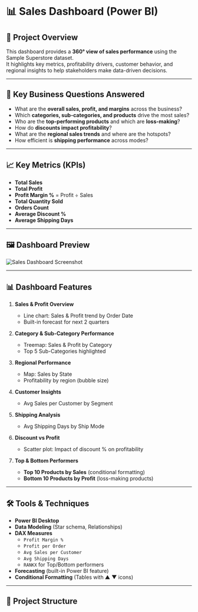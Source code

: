 # 📊 Sales Dashboard (Power BI)

## 📌 Project Overview
This dashboard provides a **360° view of sales performance** using the Sample Superstore dataset.  
It highlights key metrics, profitability drivers, customer behavior, and regional insights to help stakeholders make data-driven decisions.

---

## 🔑 Key Business Questions Answered
- What are the **overall sales, profit, and margins** across the business?
- Which **categories, sub-categories, and products** drive the most sales?
- Who are the **top-performing products** and which are **loss-making**?
- How do **discounts impact profitability**?
- What are the **regional sales trends** and where are the hotspots?
- How efficient is **shipping performance** across modes?

---

## 📈 Key Metrics (KPIs)
- **Total Sales**  
- **Total Profit**  
- **Profit Margin %** = Profit ÷ Sales  
- **Total Quantity Sold**  
- **Orders Count**  
- **Average Discount %**  
- **Average Shipping Days**

---

## 🖼️ Dashboard Preview
![Sales Dashboard Screenshot](Screenshots/dashboard_overview.png)

---

## 📊 Dashboard Features
1. **Sales & Profit Overview**
   - Line chart: Sales & Profit trend by Order Date
   - Built-in forecast for next 2 quarters

2. **Category & Sub-Category Performance**
   - Treemap: Sales & Profit by Category
   - Top 5 Sub-Categories highlighted

3. **Regional Performance**
   - Map: Sales by State
   - Profitability by region (bubble size)

4. **Customer Insights**
   - Avg Sales per Customer by Segment

5. **Shipping Analysis**
   - Avg Shipping Days by Ship Mode

6. **Discount vs Profit**
   - Scatter plot: Impact of discount % on profitability

7. **Top & Bottom Performers**
   - **Top 10 Products by Sales** (conditional formatting)
   - **Bottom 10 Products by Profit** (loss-making products)

---

## 🛠️ Tools & Techniques
- **Power BI Desktop**
- **Data Modeling** (Star schema, Relationships)
- **DAX Measures**
  - `Profit Margin %`
  - `Profit per Order`
  - `Avg Sales per Customer`
  - `Avg Shipping Days`
  - `RANKX` for Top/Bottom performers
- **Forecasting** (built-in Power BI feature)
- **Conditional Formatting** (Tables with ▲ ▼ icons)

---

## 📂 Project Structure

